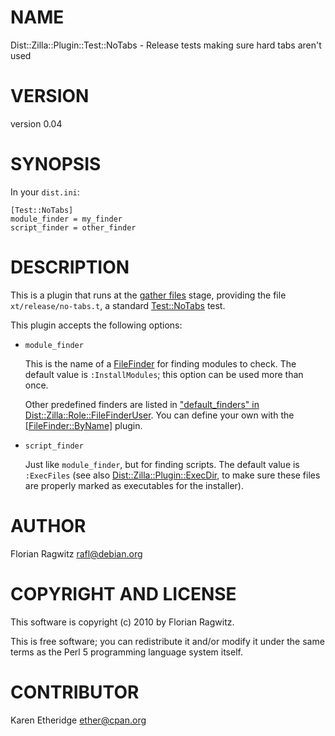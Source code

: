 # NAME

Dist::Zilla::Plugin::Test::NoTabs - Release tests making sure hard tabs aren't used

# VERSION

version 0.04

# SYNOPSIS

In your `dist.ini`:

    [Test::NoTabs]
    module_finder = my_finder
    script_finder = other_finder

# DESCRIPTION

This is a plugin that runs at the [gather files](http://search.cpan.org/perldoc?Dist::Zilla::Role::FileGatherer) stage,
providing the file `xt/release/no-tabs.t`, a standard [Test::NoTabs](http://search.cpan.org/perldoc?Test::NoTabs) test.

This plugin accepts the following options:

- `module_finder`

    This is the name of a [FileFinder](http://search.cpan.org/perldoc?Dist::Zilla::Role::FileFinder) for finding
    modules to check.  The default value is `:InstallModules`; this option can be
    used more than once.

    Other predefined finders are listed in
    ["default\_finders" in Dist::Zilla::Role::FileFinderUser](http://search.cpan.org/perldoc?Dist::Zilla::Role::FileFinderUser#default\_finders).
    You can define your own with the
    [\[FileFinder::ByName\]](http://search.cpan.org/perldoc?Dist::Zilla::Plugin::FileFinder::ByName) plugin.

- `script_finder`

    Just like `module_finder`, but for finding scripts.  The default value is
    `:ExecFiles` (see also [Dist::Zilla::Plugin::ExecDir](http://search.cpan.org/perldoc?Dist::Zilla::Plugin::ExecDir), to make sure these
    files are properly marked as executables for the installer).

# AUTHOR

Florian Ragwitz <rafl@debian.org>

# COPYRIGHT AND LICENSE

This software is copyright (c) 2010 by Florian Ragwitz.

This is free software; you can redistribute it and/or modify it under
the same terms as the Perl 5 programming language system itself.

# CONTRIBUTOR

Karen Etheridge <ether@cpan.org>
